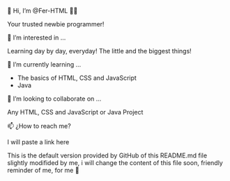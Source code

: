 👋 Hi, I’m @Fer-HTML 👨‍💻

Your trusted newbie programmer!

👀 I’m interested in ...

Learning day by day, everyday!
The little and the biggest things!

🌱 I’m currently learning ...

- The basics of HTML, CSS and JavaScript
- Java

💞️ I’m looking to collaborate on ...

Any HTML, CSS and JavaScript or Java Project

📫 ¿How to reach me?

I will paste a link here

This is the default version provided by GitHub of this README.md file slightly modifided by me, i will change the content of this file soon, friendly reminder of me, for me 🧐

<!---
Fer-HTML/Fer-HTML is a ✨ special ✨ repository because its `README.md` (this file) appears on your GitHub profile.
You can click the Preview link to take a look at your changes.
--->
